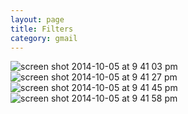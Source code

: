```yaml
---
layout: page
title: Filters
category: gmail
---
```



![screen shot 2014-10-05 at 9 41 03 pm](https://cloud.githubusercontent.com/assets/6171781/4520713/09fbe74a-4cfa-11e4-9f9c-1dbce6939e18.png)
![screen shot 2014-10-05 at 9 41 27 pm](https://cloud.githubusercontent.com/assets/6171781/4520714/0c14240c-4cfa-11e4-9a0d-439703845967.png)
![screen shot 2014-10-05 at 9 41 45 pm](https://cloud.githubusercontent.com/assets/6171781/4520715/0f07085a-4cfa-11e4-8d1a-4f1d5df77c52.png)
![screen shot 2014-10-05 at 9 41 58 pm](https://cloud.githubusercontent.com/assets/6171781/4520716/13a45d2c-4cfa-11e4-8321-d3a91a7f1ab4.png)
